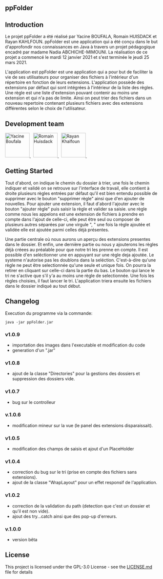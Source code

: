 ## ppFolder

## Introduction

Le projet ppFolder a été réalisé par Yacine BOUFALA, Romain HUISDACK et Rayan KAHLFOUN.
	ppFolder est une application qui a été conçu dans le but d'approfondir nos connaissances en Java à travers un 
	projet pédagogique encadré par madame Nadia ABCHICHE-MIMOUNI.
	La réalisation de ce projet a commencé le mardi 12 janvier 2021 et s'est terminée le jeudi 25 mars 2021.
	
L'application est ppFolder est une application qui a pour but de faciliter la vie de ses utilisateurs pour organiser 
	des fichiers à l'intérieur d'un répertoire en fonction de leurs extensions.
	L'application possède des extensions par défaut qui sont intégrées à l'intérieur de la liste des règles. Une règle 
	est une liste d'extension pouvant contenir au moins une extension et qui n'a pas de limite. Ainsi on peut trier 
	des fichiers dans un nouveau repertoire contenant plusieurs fichiers avec des extensions différentes selon le choix 
	de l'utilisateur.
	
## Development team

<a href="https://github.com/Mockingbird01001">
	<img src="https://avatars.githubusercontent.com/u/63344951?v=4" title="Yacine Boufala" width="80" height="80">
</a> &nbsp;

<a href="https://github.com/rena-hsck">
	<img src="https://avatars.githubusercontent.com/u/70547187?v=4" title="Romain Huisdack" width="80" height="80">
</a> &nbsp;

<a href="https://github.com/rayanus">
	<img src="https://avatars.githubusercontent.com/u/58557771?v=4" title="Rayan Khalfoun" width="80" height="80">
</a> &nbsp;

## Getting Started

Tout d'abord, on indique le chemin du dossier à trier, une fois le chemin indiquer et validé on se retrouve sur l'interface de travail, elle contient à droite plusieurs règles entrées par défaut qu'il est bien entendu possible de supprimer avec le bouton "supprimer règle" ainsi que d'en ajouter de nouvelles. Pour ajouter une extension, il faut d'abord l'ajouter avec le bouton "ajouter règle" puis saisir la règle et valider sa saisie. une règle comme nous les appelons est une extension de fichiers à prendre en compte dans l'ajout de celle-ci, elle peut être seul ou composer de plusieurs autres séparées par une virgule ", " une fois la règle ajoutée et validée elle est ajoutée parmi celles déjà présentes.

Une partie centrale où nous aurons un aperçu des extensions presentes dans le dossier. Et enfin, une dernière partie ou nous y ajouterons les règles déjà créees au préalable pour que notre tri les prenne en compte. Il est possible d'en seléctionner une  en appuyant sur une règle deja ajoutée. Le systeme n'autorise pas les doublons dans la seléction. C'est-à-dire qu'une règle ne peut être selectionnée qu'une seule et unique fois. On pourra la retirer en cliquant sur celle-ci dans la partie du bas. Le bouton qui lance le tri ne s'active que s'il y'a au moins une règle de selectionnée.
Une fois les règles choisies, il faut lancer le tri. L'application triera ensuite les fichiers dans le dossier indiqué au tout début.

## Changelog 

Execution du programme via la commande:

```shell
java -jar ppFolder.jar
```

### v1.0.9 
- importation des images dans l'executable et modification du code 
- generation d'un ".jar" 

### v1.0.8
- ajout de la classe "Directories" pour la gestions des dossiers et suppression des dossiers vide.

### v1.0.7
- bug sur le controlleur

### v.1.0.6
- modification mineur sur la vue (le panel des extensions disparaissait).

### v1.0.5
- modification des champs de saisis et ajout d'un PlaceHolder

### v1.0.4
- correction du bug sur le tri (prise en compte des fichiers sans extensions).
- ajout de la classe "WrapLayout" pour un effet responsif de l'application.

### v1.0.2 
- correction de la validation du path (detection que c'est un dossier et qu'il est non vide).
- ajout des try...catch ainsi que des pop-up d'erreurs.

### v.1.0.0 
- version bêta

## License

This project is licensed under the GPL-3.0 License  - see the [LICENSE.md](LICENSE.md) file for details
